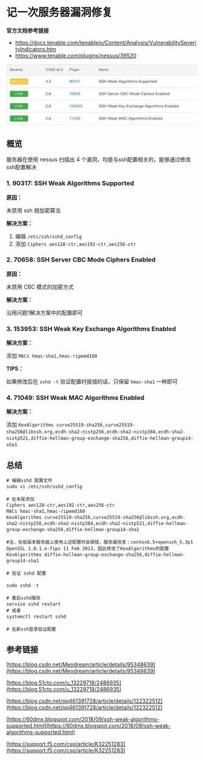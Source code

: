 # 记一次服务器漏洞修复

**官方文档参考链接**

-	https://docs.tenable.com/tenableio/Content/Analysis/VulnerabilitySeverityIndicators.htm
-	https://www.tenable.com/plugins/nessus/39520

![](2022-02-09-10-58-44.png)

## 概览

服务器在使用 nessus 扫描出 4 个漏洞，均是与ssh配置相关的，能够通过修改ssh配置解决

### 1. 90317: SSH Weak Algorithms Supported

  **原因：**

  未禁用 ssh 弱加密算法

  **解决方案：**

  1. 编辑 `/etc/ssh/sshd_config`
  2. 添加 `Ciphers aes128-ctr,aes192-ctr,aes256-ctr`

### 2. 70658: SSH Server CBC Mode Ciphers Enabled

  **原因：**

  未禁用 CBC 模式的加密方式

  **解决方案：**

  沿用问题1解决方案中的配置即可

### 3. 153953: SSH Weak Key Exchange Algorithms Enabled

  **解决方案：**

  添加 `MACs hmac-sha1,hmac-ripemd160`

  **TIPS：**

  如果修改后在 `sshd -t` 验证配置时报错的话，只保留 `hmac-sha1` 一种即可

### 4. 71049: SSH Weak MAC Algorithms Enabled

  **解决方案：**

  添加 `KexAlgorithms curve25519-sha256,curve25519-sha256@libssh.org,ecdh-sha2-nistp256,ecdh-sha2-nistp384,ecdh-sha2-nistp521,diffie-hellman-group-exchange-sha256,diffie-hellman-group14-sha1`

## 总结

```
# 编辑sshd 配置文件
sudo vi /etc/ssh/sshd_config

# 在末尾添加
Ciphers aes128-ctr,aes192-ctr,aes256-ctr
MACs hmac-sha1,hmac-ripemd160
KexAlgorithms curve25519-sha256,curve25519-sha256@libssh.org,ecdh-sha2-nistp256,ecdh-sha2-nistp384,ecdh-sha2-nistp521,diffie-hellman-group-exchange-sha256,diffie-hellman-group14-sha1

#注，在低版本服务器上使用上述配置时会报错，服务器信息：centos6.5+openssh_5.3p1 OpenSSL 1.0.1.e-fips 11 Feb 2013，因此修改了KexAlgorithms的配置
KexAlgorithms diffie-hellman-group-exchange-sha256,diffie-hellman-group14-sha1

# 验证 sshd 配置

sudo sshd -t

# 重启sshd服务
service sshd restart
# 或者
systemctl restart sshd

# 在新ssh登录验证配置
```

## 参考链接

[https://blog.csdn.net/Meodream/article/details/95348639](https://blog.csdn.net/Meodream/article/details/95348639)

[https://blog.51cto.com/u_13229718/2486935](https://blog.51cto.com/u_13229718/2486935)

[https://blog.csdn.net/qq461391728/article/details/122322512](https://blog.csdn.net/qq461391728/article/details/122322512)

[https://60dmx.blogspot.com/2018/09/ssh-weak-algorithms-supported.html](https://60dmx.blogspot.com/2018/09/ssh-weak-algorithms-supported.html)

[https://support.f5.com/csp/article/K32251283](https://support.f5.com/csp/article/K32251283)
